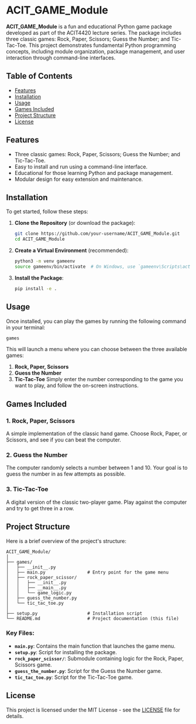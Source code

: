 # ACIT_GAME_Module

**ACIT_GAME_Module** is a fun and educational Python game package developed as part of the ACIT4420 lecture series. The package includes three classic games: Rock, Paper, Scissors; Guess the Number; and Tic-Tac-Toe. This project demonstrates fundamental Python programming concepts, including module organization, package management, and user interaction through command-line interfaces.
## Table of Contents
- [Features](#features)
- [Installation](#installation)
- [Usage](#usage)
- [Games Included](#games-included)
- [Project Structure](#project-structure)
- [License](#license)
## Features
- Three classic games: Rock, Paper, Scissors; Guess the Number; and Tic-Tac-Toe.
- Easy to install and run using a command-line interface.
- Educational for those learning Python and package management.
- Modular design for easy extension and maintenance.
## Installation
To get started, follow these steps:
1. **Clone the Repository** (or download the package):
   ```bash
   git clone https://github.com/your-username/ACIT_GAME_Module.git
   cd ACIT_GAME_Module
   ```
2. **Create a Virtual Environment** (recommended):
   ```bash
   python3 -m venv gameenv
   source gameenv/bin/activate  # On Windows, use `gameenv\Scripts\activate`
   ```
3. **Install the Package**:
   ```bash
   pip install -e .
   ```
## Usage
Once installed, you can play the games by running the following command in your terminal:
```bash
games
```
This will launch a menu where you can choose between the three available games:
1. **Rock, Paper, Scissors**
2. **Guess the Number**
3. **Tic-Tac-Toe**
Simply enter the number corresponding to the game you want to play, and follow the on-screen instructions.
## Games Included
### 1. Rock, Paper, Scissors
A simple implementation of the classic hand game. Choose Rock, Paper, or Scissors, and see if you can beat the computer.
### 2. Guess the Number
The computer randomly selects a number between 1 and 10. Your goal is to guess the number in as few attempts as possible.
### 3. Tic-Tac-Toe
A digital version of the classic two-player game. Play against the computer and try to get three in a row.
## Project Structure
Here is a brief overview of the project's structure:
```
ACIT_GAME_Module/
│
├── games/
│   ├── __init__.py
│   ├── main.py                # Entry point for the game menu
│   ├── rock_paper_scissor/
│   │   ├── __init__.py
│   │   ├── __main__.py
│   │   └── game_logic.py
│   ├── guess_the_number.py
│   └── tic_tac_toe.py
│
├── setup.py                   # Installation script
└── README.md                  # Project documentation (this file)
```
### Key Files:
- **`main.py`**: Contains the main function that launches the game menu.
- **`setup.py`**: Script for installing the package.
- **`rock_paper_scissor/`**: Submodule containing logic for the Rock, Paper, Scissors game.
- **`guess_the_number.py`**: Script for the Guess the Number game.
- **`tic_tac_toe.py`**: Script for the Tic-Tac-Toe game.
## License
This project is licensed under the MIT License - see the [LICENSE](LICENSE) file for details.

